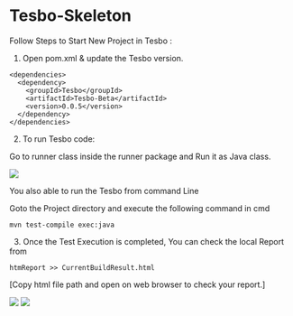# Tesbo-Skeleton
Follow Steps to Start New Project in Tesbo :

1. Open pom.xml & update the Tesbo version.
```
<dependencies>
  <dependency>
    <groupId>Tesbo</groupId>
    <artifactId>Tesbo-Beta</artifactId>
    <version>0.0.5</version>
  </dependency>
</dependencies>
```
2. To run Tesbo code:

Go to runner class inside the runner package and Run it as Java class.

<img src="https://tesbohelp.zendesk.com/hc/article_attachments/360042540872/mceclip2.png">

You also able to run the Tesbo from command Line

Goto the Project directory and execute the following command in cmd

```mvn test-compile exec:java```

 
3. Once the Test Execution is completed, You can check the local Report from

```htmReport >> CurrentBuildResult.html```
    
[Copy html file path and open on web browser to check your report.]

<img src="https://desk.zoho.com/DocsDisplay?zgId=693187357&mode=inline&blockId=glnse2775787c2a7a451e8c5628b97e770e35">

<img src="https://tesbohelp.zendesk.com/hc/article_attachments/360042541152/mceclip3.png">


 

      
